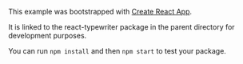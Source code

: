 This example was bootstrapped with [Create React App](https://github.com/facebook/create-react-app).

It is linked to the react-typewriter package in the parent directory for development purposes.

You can run `npm install` and then `npm start` to test your package.
